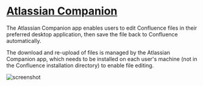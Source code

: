 # [Atlassian Companion](https://chocolatey.org/packages/atlassian-companion)

The Atlassian Companion app enables users to edit Confluence files in their preferred desktop application, then save the file back to Confluence automatically.

The download and re-upload of files is managed by the Atlassian Companion app, which needs to be installed on each user's machine (not in the Confluence installation directory) to enable file editing.

![screenshot](https://cdn.jsdelivr.net/gh/ITS-Unibas/chocolatey-community-packages@master/automatic/atlassian-companion/screenshot.png)
